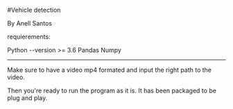 #Vehicle detection

By Anell Santos

requierements:

Python --version >= 3.6
Pandas
Numpy

---------------------------------------------------------------

Make sure to have a video mp4 formated and input the right path to the video.

Then you're ready to run the program as it is. It has been packaged to be plug and play. 
